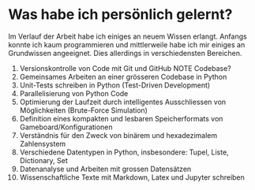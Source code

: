 # Was habe ich persönlich gelernt?
Im Verlauf der Arbeit habe ich einiges an neuem Wissen erlangt. Anfangs konnte ich kaum programmieren und mittlerweile habe ich mir einiges an Grundwissen angeeignet. Dies allerdings in verschiedensten Bereichen.

1. Versionskontrolle von Code mit Git und GitHub
   NOTE Codebase?
2. Gemeinsames Arbeiten an einer grösseren Codebase in Python
3. Unit-Tests schreiben in Python (Test-Driven Development)
4. Parallelisierung von Python Code
5. Optimierung der Laufzeit durch intelligentes Ausschliessen von Möglichkeiten (Brute-Force Simulation)
6. Definition eines kompakten und lesbaren Speicherformats von Gameboard/Konfigurationen
7. Verständnis für den Zweck von binärem und hexadezimalem Zahlensystem
8. Verschiedene Datentypen in Python, insbesondere: Tupel, Liste, Dictionary, Set
9. Datenanalyse und Arbeiten mit grossen Datensätzen
10. Wissenschaftliche Texte mit Markdown, Latex und Jupyter schreiben 